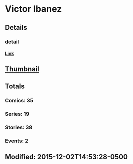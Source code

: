 # Victor  Ibanez 
## Details
### detail
#### [Link](http://marvel.com/comics/creators/12431/victor_ibanez?utm_campaign=apiRef&utm_source=225578a89fc76f3d20fbffda5d17a88d)
## [Thumbnail](http://i.annihil.us/u/prod/marvel/i/mg/b/40/image_not_available.jpg)
## Totals
### Comics: 35
### Series: 19
### Stories: 38
### Events: 2
## Modified: 2015-12-02T14:53:28-0500